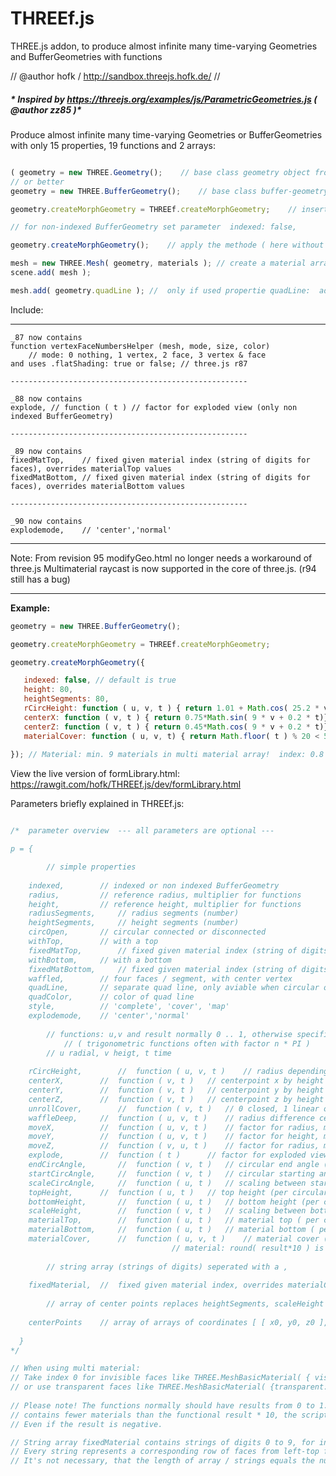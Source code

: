 # THREEf.js
THREE.js addon, to produce almost infinite many time-varying Geometries and BufferGeometries with functions

//
  @author hofk / http://sandbox.threejs.hofk.de/
//

 #####  * Inspired by https://threejs.org/examples/js/ParametricGeometries.js ( @author zz85 )*

Produce almost infinite many time-varying Geometries or BufferGeometries with only 15 properties, 19 functions and 2 arrays:

```javascript

( geometry = new THREE.Geometry();    // base class geometry object from THREE.js Only up to revision 124, remove afterwards! )
// or better
geometry = new THREE.BufferGeometry();    // base class buffer-geometry object from THREE.js

geometry.createMorphGeometry = THREEf.createMorphGeometry;    // insert the methode from THREEf.js

// for non-indexed BufferGeometry set parameter  indexed: false, 

geometry.createMorphGeometry();    // apply the methode ( here without parameters: all default )

mesh = new THREE.Mesh( geometry, materials ); // create a material array: materials
scene.add( mesh );

mesh.add( geometry.quadLine ); //  only if used propertie quadLine:  add the quad line

```
Include: 	<script src="THREEf.js"></script> 

-------------------------------------------------------------
````
_87 now contains
function vertexFaceNumbersHelper (mesh, mode, size, color) 
	// mode: 0 nothing, 1 vertex, 2 face, 3 vertex & face
and uses .flatShading: true or false; // three.js r87

-----------------------------------------------------

_88 now contains
explode, // function ( t ) // factor for exploded view (only non indexed BufferGeometry)

-----------------------------------------------------

_89 now contains
fixedMatTop,	// fixed given material index (string of digits for faces), overrides materialTop values
fixedMatBottom,	// fixed given material index (string of digits for faces), overrides materialBottom values

-----------------------------------------------------

_90 now contains
explodemode,	// 'center','normal'

````
-----------------------------------------------------------------------------------------------------------------

Note:
From revision 95 modifyGeo.html  no longer needs a workaround of three.js
 Multimaterial raycast is now supported in the core of three.js. (r94 still has a bug)

-------------------------------------------------------------------------------------------------------------------
**Example:**

```javascript
geometry = new THREE.BufferGeometry();

geometry.createMorphGeometry = THREEf.createMorphGeometry;

geometry.createMorphGeometry({

   indexed: false, // default is true
   height: 80,
   heightSegments: 80,
   rCircHeight: function ( u, v, t ) { return 1.01 + Math.cos( 25.2 * v ) * Math.sin( 0.2 * t ) },
   centerX: function ( v, t ) { return 0.75*Math.sin( 9 * v + 0.2 * t)},
   centerZ: function ( v, t ) { return 0.45*Math.cos( 9 * v + 0.2 * t)},
   materialCover: function ( u, v, t) { return Math.floor( t ) % 20 < 5 ? 0 : 0.8 }		
   
});	// Material: min. 9 materials in multi material array!  index: 0.8 * 10 = 8

```
 View the live version of formLibrary.html: https://rawgit.com/hofk/THREEf.js/dev/formLibrary.html

Parameters briefly explained in THREEf.js:

```javascript

/*	parameter overview	--- all parameters are optional ---

p = {

		// simple properties
	
	indexed,		// indexed or non indexed BufferGeometry
	radius,			// reference radius, multiplier for functions
	height,			// reference height, multiplier for functions
	radiusSegments,		// radius segments (number)
	heightSegments,		// height segments (number)
	circOpen,		// circular connected or disconnected
	withTop,		// with a top
	fixedMatTop,		// fixed given material index (string of digits for faces), overrides materialTop values
	withBottom,		// with a bottom
	fixedMatBottom,		// fixed given material index (string of digits for faces), overrides materialBottom values
	waffled,		// four faces / segment, with center vertex
	quadLine,		// separate quad line, only aviable when circular open
	quadColor,		// color of quad line
	style,			// 'complete', 'cover', 'map' 
	explodemode,	// 'center','normal'
			
		// functions: u,v and result normally 0 .. 1, otherwise specific / interesting results!
			// ( trigonometric functions often with factor n * PI )
		// u radial, v heigt, t time
	
	rCircHeight,  		//	function ( u, v, t )	// radius depending on segment location
	centerX,		//	function ( v, t )	// centerpoint x by height
	centerY,		//	function ( v, t )	// centerpoint y by height
	centerZ,		//	function ( v, t )	// centerpoint z by height
	unrollCover,		//	function ( v, t )	// 0 closed, 1 linear open (to -1*radius)
	waffleDeep,		//	function ( u, v, t )	// radius difference center vertex	
	moveX,			//	function ( u, v, t )	// factor for radius, move in x direction 
	moveY,			//	function ( u, v, t )	// factor for height, move in y direction
	moveZ,			//	function ( v, u, t )	// factor for radius, move in z direction
	explode,		// 	function ( t )		// factor for exploded view (only non indexed BufferGeometry)
	endCircAngle,		//	function ( v, t )	// circular end angle (per height)
	startCircAngle,		//	function ( v, t )	// circular starting angle (per height)
	scaleCircAngle,		//	function ( u, t )	// scaling between start and end of circular angle
	topHeight,		//	function ( u, t )	// top height (per circular angle)
	bottomHeight,		//	function ( u, t )	// bottom height (per circular angle)
	scaleHeight, 		//	function ( v, t )	// scaling between bottom and top height
	materialTop,		//	function ( u, t )	// material top ( per circular sector)
	materialBottom,		//	function ( u, t )	// material bottom ( per circular sector)
	materialCover,		//	function ( u, v, t )	// material cover ( per circular sector and height )
									// material: round( result*10 ) is material index  0 .. 10
	
		// string array (strings of digits) seperated with a ,
		
	fixedMaterial,	//  fixed given material index, overrides materialCover
	
		// array of center points replaces heightSegments, scaleHeight and the center functions centerX, centerY, centerZ
	
	centerPoints	// array of arrays of coordinates [ [ x0, y0, z0 ], ..  [ xi , yi, zi ] ], values normally 0 .. 1
	
  }
*/

// When using multi material:
// Take index 0 for invisible faces like THREE.MeshBasicMaterial( { visible: false } ),
// or use transparent faces like THREE.MeshBasicMaterial( {transparent: true, opacity: 0.05 } )
		
// Please note!	The functions normally should have results from 0 to 1. If the multimaterial array
// contains fewer materials than the functional result * 10, the script will crash.
// Even if the result is negative.

// String array fixedMaterial contains strings of digits 0 to 9, for instance [ .. '0011997741', '222200' .. ].
// Every string represents a corresponding row of faces from left-top from cover.
// It's not necessary, that the length of array / strings equals the number of faces, e.g. only ['1'] is sufficient.

```

